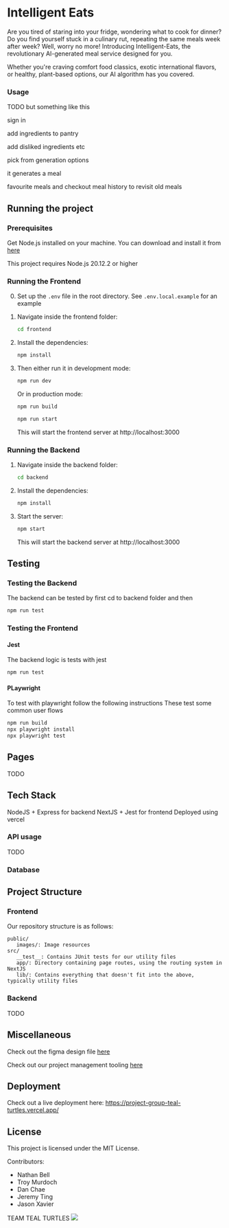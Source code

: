 # Intelligent Eats

Are you tired of staring into your fridge, wondering what to cook for dinner? Do you find yourself stuck in a culinary rut, repeating the same meals week after week? Well, worry no more! Introducing Intelligent-Eats, the revolutionary AI-generated meal service designed for you.

Whether you're craving comfort food classics, exotic international flavors, or healthy, plant-based options, our AI algorithm has you covered.

### Usage

TODO but something like this

sign in

add ingredients to pantry

add disliked ingredients etc

pick from generation options

it generates a meal

favourite meals and checkout meal history to revisit old meals

## Running the project

### Prerequisites
Get Node.js installed on your machine. You can download and install it from [here](https://nodejs.org/en/download/current)

This project requires Node.js 20.12.2 or higher

### Running the Frontend

0. Set up the `.env` file in the root directory. See `.env.local.example` for an example

1. Navigate inside the frontend folder:
   ```bash
   cd frontend
   ```

2. Install the dependencies:

   ```bash
   npm install
   ```

3. Then either run it in development mode:

   ```bash
   npm run dev
   ```

   Or in production mode:

   ```bash
   npm run build
   ```

   ```bash
   npm run start
   ```

   This will start the frontend server at http://localhost:3000

### Running the Backend

1. Navigate inside the backend folder:
   ```bash
   cd backend
   ```

2. Install the dependencies:

   ```bash
   npm install
   ```

3. Start the server:

   ```bash
   npm start
   ```

   This will start the backend server at http://localhost:3000

## Testing

### Testing the Backend

The backend can be tested by first cd to backend folder and then

```bash
npm run test
```

### Testing the Frontend

#### Jest

The backend logic is tests with jest

```bash
npm run test
```

#### PLaywright

To test with playwright follow the following instructions
These test some common user flows

```bash
npm run build
npx playwright install
npx playwright test
```

## Pages

TODO

## Tech Stack

NodeJS + Express for backend
NextJS + Jest for frontend
Deployed using vercel

### API usage

TODO

### Database

## Project Structure

### Frontend

Our repository structure is as follows:

```
public/
   images/: Image resources
src/
   __test__: Contains JUnit tests for our utility files
   app/: Directory containing page routes, using the routing system in NextJS
   lib/: Contains everything that doesn't fit into the above, typically utility files
```

### Backend

TODO

## Miscellaneous
Check out the figma design file [here](https://www.figma.com/file/sqO8dyu3wTHNfGy3RJjkcR/750-wireframe?type=design&node-id=2%3A2&mode=design&t=eZQL2zIErd7BnnJH-1)

Check out our project management tooling [here](https://trello.com/invite/750team1/ATTIe553059ddbcf84a85e1f14055027679b9EE006EB)

## Deployment
Check out a live deployment here:
https://project-group-teal-turtles.vercel.app/

## License
This project is licensed under the MIT License.

Contributors:
- Nathan Bell
- Troy Murdoch
- Dan Chae
- Jeremy Ting
- Jason Xavier

TEAM TEAL TURTLES
![](./group-image/Teal%20Turtles.webp)
